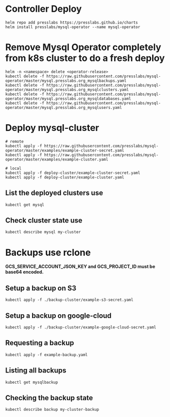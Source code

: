 # Controller Deploy
```
helm repo add presslabs https://presslabs.github.io/charts
helm install presslabs/mysql-operator --name mysql-operator
```

# Remove Mysql Operator  completely from k8s cluster to do a fresh deploy

```
helm -n <namespace> delete <operator-release>
kubectl delete -f https://raw.githubusercontent.com/presslabs/mysql-operator/master/mysql.presslabs.org_mysqlbackups.yaml
kubectl delete -f https://raw.githubusercontent.com/presslabs/mysql-operator/master/mysql.presslabs.org_mysqlclusters.yaml 
kubectl delete -f https://raw.githubusercontent.com/presslabs/mysql-operator/master/mysql.presslabs.org_mysqldatabases.yaml 
kubectl delete -f https://raw.githubusercontent.com/presslabs/mysql-operator/master/mysql.presslabs.org_mysqlusers.yaml
```
# Deploy mysql-cluster
```
# remote
kubectl apply -f https://raw.githubusercontent.com/presslabs/mysql-operator/master/examples/example-cluster-secret.yaml
kubectl apply -f https://raw.githubusercontent.com/presslabs/mysql-operator/master/examples/example-cluster.yaml
```
```
# local
kubectl apply -f deploy-cluster/example-cluster-secret.yaml 
kubectl apply -f deploy-cluster/example-cluster.yaml
```
## List the deployed clusters use
```
kubectl get mysql
```
## Check cluster state use
```
kubectl describe mysql my-cluster
```
# Backups use rclone
**GCS_SERVICE_ACCOUNT_JSON_KEY and GCS_PROJECT_ID must be base64 encoded.**
## Setup a backup on S3
```
kubectl apply -f ./backup-cluster/example-s3-secret.yaml
```

## Setup a backup on google-cloud
```
kubectl apply -f ./backup-cluster/example-google-cloud-secret.yaml
```
## Requesting a backup
```
kubectl apply -f example-backup.yaml
```


## Listing all backups
```
kubectl get mysqlbackup
```

## Checking the backup state
```
kubectl describe backup my-cluster-backup
```
